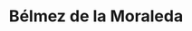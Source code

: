 ---
title: Bélmez de la Moraleda
url: /belmez-de-la-moraleda/
latitude: 37.722
longitude: -3.384
---